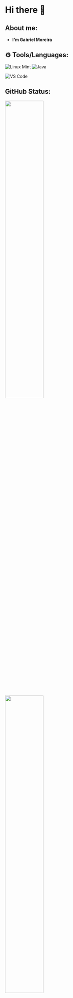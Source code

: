 # Hi there 👋

## About me: 
- **I'm Gabriel Moreira**

## ⚙️ Tools/Languages:
![Linux Mint](https://img.shields.io/badge/Linux_Mint-%78B03A.svg?style=for-the-badge&logo=linux-mint&logoColor=white)
![Java](https://img.shields.io/badge/Java-%23D57A2E.svg?style=for-the-badge&logo=java&logoColor=white)

![VS Code](https://img.shields.io/badge/VS_Code-%23007ACC.svg?style=for-the-badge&logo=visual-studio-code&logoColor=white)

## GitHub Status: 
<div>
  <img  height="50%"  width="auto"  src ="https://github-readme-stats.vercel.app/api?username=gabrielmoreira-7&show_icons=true&count_private=true&theme=react&hide_border=true&hide=issues,contribs&bg_color=#fff"> 
  <img  height="50%"  width="auto"  src ="https://github-readme-stats.vercel.app/api/top-langs/?username=gabrielmoreira-7&layout=compact&hide_border=true&theme=react&bg_color=#fff&langs_count=6&hide=jupyter%20notebook,tex,css,php">
</div>
